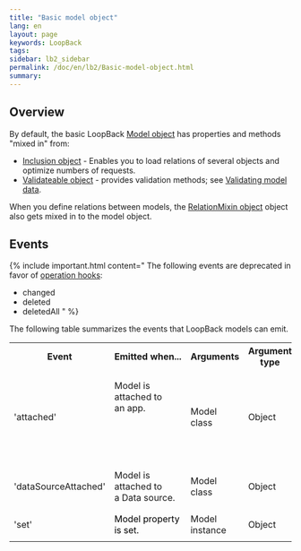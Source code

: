 ```yaml
---
title: "Basic model object"
lang: en
layout: page
keywords: LoopBack
tags:
sidebar: lb2_sidebar
permalink: /doc/en/lb2/Basic-model-object.html
summary:
---
```


## Overview

By default, the basic LoopBack [Model object](http://apidocs.strongloop.com/loopback/#model) has properties and methods "mixed in" from:

* [Inclusion object](http://apidocs.strongloop.com/loopback-datasource-juggler/#inclusion) - Enables you to load relations of several objects and optimize numbers of requests.
* [Validateable object](http://apidocs.strongloop.com/loopback-datasource-juggler/#validatable) - provides validation methods;
  see [Validating model data](/doc/{{page.lang}}/lb2/Validating-model-data.html).

When you define relations between models,
the [RelationMixin object](http://apidocs.strongloop.com/loopback-datasource-juggler/#relationmixin) object also gets mixed in to the model object.

## Events

{% include important.html content="
The following events are deprecated in favor of [operation hooks](Operation-hooks.html):

* changed
* deleted
* deletedAll
" %}

The following table summarizes the events that LoopBack models can emit.

<table>
  <tbody>
    <tr>
      <th>Event</th>
      <th>Emitted when...</th>
      <th>Arguments</th>
      <th>Argument type</th>
      <th>Class methods that emit</th>
      <th>Instance methods that emit</th>
    </tr>
    <tr>
      <td>'attached'</td>
      <td>
        <p>Model&nbsp;is attached to an&nbsp;<span>app</span><span>.</span></p>
        <div style="width: 120px;">
          <p>&nbsp;</p>
        </div>
        <p><span><br></span></p>
      </td>
      <td>Model class</td>
      <td>Object</td>
      <td>app.model(<em>modelName</em>)</td>
      <td>&nbsp;</td>
    </tr>
    <tr>
      <td>'dataSourceAttached'</td>
      <td>Model is attached to a&nbsp;Data source.</td>
      <td>Model class</td>
      <td>Object</td>
      <td>&nbsp;</td>
      <td>
        <ul>
          <li><span class="nx">DataSource</span><span class="p">.</span><span class="nx">prototype</span><span class="p">.</span><span class="nx">createModel</span>&nbsp;<span class="o">&nbsp;</span></li>
          <li><span class="nx">DataSource</span><span class="p">.</span><span class="nx">prototype</span><span class="p">.</span><span class="nx">define</span></li>
        </ul>
      </td>
    </tr>
    <tr>
      <td>'set'</td>
      <td><span style="color: rgb(0,0,0);">Model property is set.</span></td>
      <td>Model instance</td>
      <td>Object</td>
      <td>&nbsp;</td>
      <td>
        <p>Model.prototype.setAttributes()</p>
      </td>
    </tr>
  </tbody>
</table>
